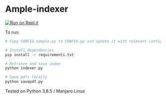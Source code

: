 # Ample-indexer

[![Run on Repl.it](https://repl.it/badge/github/radiantly/ample-indexer)](https://repl.it/github/radiantly/ample-indexer)

To run:

```zsh
# Copy CONFIG.sample.py to CONFIG.py and update it with relevant config options

# Install dependencies
pip install -r requirements.txt

# Retrieve and save index
python indexer.py

# Save pdfs locally
python savepdf.py
```

Tested on Python 3.8.5 / Manjaro Linux
